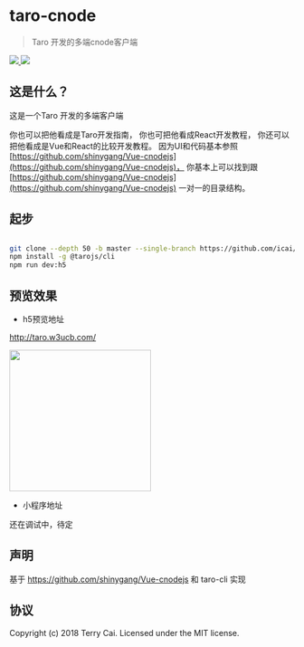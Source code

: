 # taro-cnode

> Taro 开发的多端cnode客户端


<p>
  <a href="https://travis-ci.org/icai/taro-cnode">
    <img src="https://travis-ci.org/icai/taro-cnode.svg?branch=master">
  </a>
  <a href="LICENSE">
    <img src="https://img.shields.io/badge/License-MIT-yellow.svg">
  </a>
</p>

## 这是什么？

这是一个Taro 开发的多端客户端

你也可以把他看成是Taro开发指南， 
你也可把他看成React开发教程，
你还可以把他看成是Vue和React的比较开发教程。
因为UI和代码基本参照 [https://github.com/shinygang/Vue-cnodejs](https://github.com/shinygang/Vue-cnodejs)，
你基本上可以找到跟 [https://github.com/shinygang/Vue-cnodejs](https://github.com/shinygang/Vue-cnodejs) 一对一的目录结构。



## 起步

```bash

git clone --depth 50 -b master --single-branch https://github.com/icai/taro-cnode.git && cd taro-cnode
npm install -g @tarojs/cli
npm run dev:h5

```


## 预览效果

- h5预览地址

http://taro.w3ucb.com/

<img src="https://user-images.githubusercontent.com/1061012/45255911-2542e080-b3c1-11e8-90bf-4be7cd765516.png" width="250" height="250"/>

- 小程序地址

还在调试中，待定



## 声明

基于 https://github.com/shinygang/Vue-cnodejs 和 taro-cli 实现



## 协议

Copyright (c) 2018 Terry Cai. Licensed under the MIT license.
